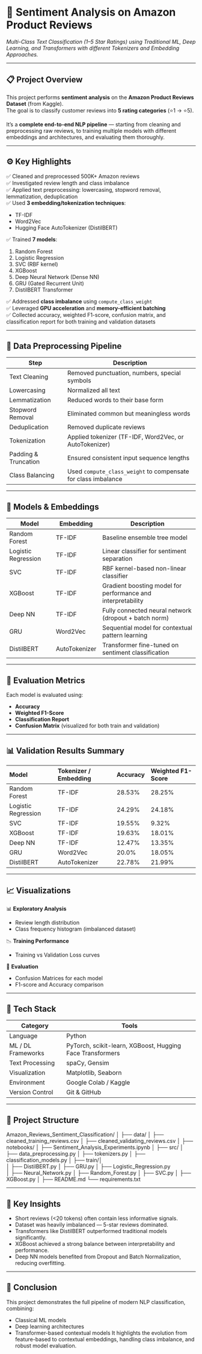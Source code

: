 # 🧠 Sentiment Analysis on Amazon Product Reviews
*Multi-Class Text Classification (1–5 Star Ratings) using Traditional ML, Deep Learning, and Transformers with different Tokenizers and Embedding Approaches.*

---

## 📋 Project Overview

This project performs **sentiment analysis** on the **Amazon Product Reviews Dataset** (from Kaggle).  
The goal is to classify customer reviews into **5 rating categories** (⭐1 → ⭐5).

It’s a **complete end-to-end NLP pipeline** — starting from cleaning and preprocessing raw reviews, to training multiple models with different embeddings and architectures, and evaluating them thoroughly.

---

## ⚙️ Key Highlights

✅ Cleaned and preprocessed 500K+ Amazon reviews  
✅ Investigated review length and class imbalance  
✅ Applied text preprocessing: lowercasing, stopword removal, lemmatization, deduplication  
✅ Used **3 embedding/tokenization techniques**:
- TF-IDF  
- Word2Vec  
- Hugging Face AutoTokenizer (DistilBERT)

✅ Trained **7 models**:
1. Random Forest  
2. Logistic Regression  
3. SVC (RBF kernel)  
4. XGBoost  
5. Deep Neural Network (Dense NN)  
6. GRU (Gated Recurrent Unit)  
7. DistilBERT Transformer  

✅ Addressed **class imbalance** using `compute_class_weight`  
✅ Leveraged **GPU acceleration** and **memory-efficient batching**  
✅ Collected accuracy, weighted F1-score, confusion matrix, and classification report for both training and validation datasets  

---

## 🧹 Data Preprocessing Pipeline

| Step | Description |
|------|--------------|
| Text Cleaning | Removed punctuation, numbers, special symbols |
| Lowercasing | Normalized all text |
| Lemmatization | Reduced words to their base form |
| Stopword Removal | Eliminated common but meaningless words |
| Deduplication | Removed duplicate reviews |
| Tokenization | Applied tokenizer (TF-IDF, Word2Vec, or AutoTokenizer) |
| Padding & Truncation | Ensured consistent input sequence lengths |
| Class Balancing | Used `compute_class_weight` to compensate for class imbalance |

---

## 🧠 Models & Embeddings

| Model | Embedding | Description |
|--------|------------|-------------|
| Random Forest | TF-IDF | Baseline ensemble tree model |
| Logistic Regression | TF-IDF | Linear classifier for sentiment separation |
| SVC | TF-IDF | RBF kernel-based non-linear classifier |
| XGBoost | TF-IDF | Gradient boosting model for performance and interpretability |
| Deep NN | TF-IDF | Fully connected neural network (dropout + batch norm) |
| GRU | Word2Vec | Sequential model for contextual pattern learning |
| DistilBERT | AutoTokenizer | Transformer fine-tuned on sentiment classification |

---

## 🧾 Evaluation Metrics

Each model is evaluated using:
- **Accuracy**
- **Weighted F1-Score**
- **Classification Report**
- **Confusion Matrix** (visualized for both train and validation)

---

## 📊 Validation Results Summary

| Model | Tokenizer / Embedding | Accuracy | Weighted F1-Score |
|:------|:-----------------------|:----------|:-------------------|
| Random Forest | TF-IDF | 28.53% | 28.25% |
| Logistic Regression | TF-IDF | 24.29% | 24.18% |
| SVC | TF-IDF | 19.55% | 9.32% |
| XGBoost | TF-IDF | 19.63% | 18.01% |
| Deep NN | TF-IDF | 12.47% | 13.35% |
| GRU | Word2Vec | 20.0% | 18.05% |
| DistilBERT | AutoTokenizer | 22.78% | 21.99% |

---

## 📈 Visualizations

📊 **Exploratory Analysis**
- Review length distribution
- Class frequency histogram (imbalanced dataset)

📉 **Training Performance**
- Training vs Validation Loss curves

🧮 **Evaluation**
- Confusion Matrices for each model
- F1-score and Accuracy comparison

---

## 🧰 Tech Stack

| Category | Tools |
|-----------|-------|
| Language | Python |
| ML / DL Frameworks | PyTorch, scikit-learn, XGBoost, Hugging Face Transformers |
| Text Processing | spaCy, Gensim |
| Visualization | Matplotlib, Seaborn |
| Environment | Google Colab / Kaggle |
| Version Control | Git & GitHub |

---
## 💾 Project Structure


Amazon_Reviews_Sentiment_Classification/
│
├── data/
│   ├── cleaned_training_reviews.csv
│   ├── cleaned_validating_reviews.csv
│
├── notebooks/
│   ├── Sentiment_Analysis_Experiments.ipynb
│
├── src/
│   ├── data_preprocessing.py
│   ├── tokenizers.py
│   ├── classification_models.py
│   ├── train/│   
│       ├── DistilBERT.py
│       ├── GRU.py
│       ├── Logistic_Regression.py   
│       ├── Neural_Network.py
│       ├── Random_Forest.py
│       ├── SVC.py
│       ├── XGBoost.py
│
├── README.md
└── requirements.txt

---
## 🧩 Key Insights 

- Short reviews (<20 tokens) often contain less informative signals.
- Dataset was heavily imbalanced — 5-star reviews dominated.
- Transformers like DistilBERT outperformed traditional models significantly.
- XGBoost achieved a strong balance between interpretability and performance.
- Deep NN models benefited from Dropout and Batch Normalization, reducing overfitting.

---
## 🏁 Conclusion

This project demonstrates the full pipeline of modern NLP classification, combining:
- Classical ML models
- Deep learning architectures
- Transformer-based contextual models
It highlights the evolution from feature-based to contextual embeddings, handling class imbalance, and robust model evaluation.

